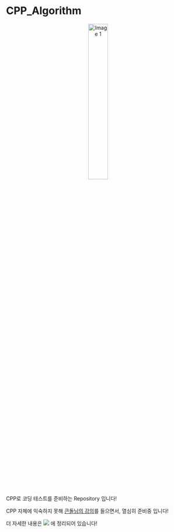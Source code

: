 # CPP_Algorithm
<div align="center">
  <img src="https://github.com/taemin-steve/CPP_Algorithm/assets/75752289/8e6c385b-3fd1-49c2-980c-b5c8bea9c180" alt="Image 1" width="33%" height="33%">
</div>
CPP로 코딩 테스트를 준비하는 Repository 입니다! <br>

CPP 자체에 익숙하지 못해 [큰돌님의 강의](https://www.inflearn.com/course/10%EC%A3%BC%EC%99%84%EC%84%B1-%EC%BD%94%EB%94%A9%ED%85%8C%EC%8A%A4%ED%8A%B8-%ED%81%B0%EB%8F%8C)를 들으면서, 열심히 준비중 입니다! <br>

더 자세한 내용은 <a href="https://velog.io/@taemin-steve/series" target="_blank"><img src="https://img.shields.io/badge/Velog-white?style=flat&logo=velog&logoColor=#20C997"/></a> 에 정리되어 있습니다!
